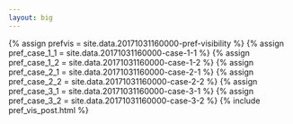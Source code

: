 ```yaml
---
layout: big
---
```

{% assign prefvis = site.data.20171031160000-pref-visibility %}
{% assign pref_case_1_1 = site.data.20171031160000-case-1-1 %}
{% assign pref_case_1_2 = site.data.20171031160000-case-1-2 %}
{% assign pref_case_2_1 = site.data.20171031160000-case-2-1 %}
{% assign pref_case_2_2 = site.data.20171031160000-case-2-2 %}
{% assign pref_case_3_1 = site.data.20171031160000-case-3-1 %}
{% assign pref_case_3_2 = site.data.20171031160000-case-3-2 %}
{% include pref_vis_post.html %}
